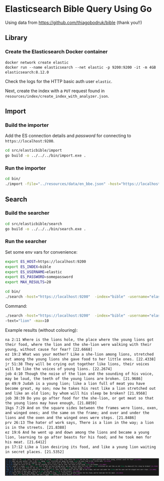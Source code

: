 # Elasticsearch Bible Query Using Go

Using data from https://github.com/thiagobodruk/bible (thank you!!)

## Library

### Create the Elasticsearch Docker container 

```docker
docker network create elastic
docker run --name elasticsearch --net elastic -p 9200:9200 -it -m 4GB elasticsearch:8.12.0
```

Check the logs for the HTTP basic auth user `elastic`.

Next, create the index with a `PUT` request found in `resources/index/create_index_with_analyzer.json`.

## Import

### Build the importer

Add the ES connection details and *password* for connecting to `https://localhost:9200`.

```bash
cd src/elasticbible/import
go build -o ../../../bin/import.exe .
```

### Run the importer

```bash
cd bin/
./import -file="../resources/data/en_bbe.json" -host="https://localhost:9200" -username="elastic" -password="somepassword" -index="bible"
```

## Search

### Build the searcher

```bash
cd src/elasticbible/search
go build -o ../../../bin/search.exe .
```

### Run the searcher

Set some env vars for convenience:

```bash
export ES_HOST=https://localhost:9200
export ES_INDEX=bible
export ES_USERNAME=elastic
export ES_PASSWORD=somepassword
export MAX_RESULTS=20
```

```bash
cd bin/
./search -host="https://localhost:9200"  -index="bible" -username="elastic" -password="somepassword" -text="adam" -max=30
```

Command:

```bash
./search -host="https://localhost:9200"  -index="bible" -username="elastic" -password="somepassword" 
-text="lion" -max=10
```

Example results (without colouring):

```
na 2:11 Where is the lions hole, the place where the young lions got their food, where the lion and the she-lion were walking with their young, without cause for fear? [22.6668]
ez 19:2 What was your mother? Like a she-lion among lions, stretched out among the young lions she gave food to her little ones. [22.4338]
jr 51:38 They will be crying out together like lions, their voices will be like the voices of young lions. [22.2674]
job 4:10 Though the noise of the lion and the sounding of his voice, may be loud, the teeth of the young lions are broken. [21.9686]
gn 49:9 Judah is a young lion; like a lion full of meat you have become great, my son; now he takes his rest like a lion stretched out and like an old lion; by whom will his sleep be broken? [21.9568]
job 38:39 Do you go after food for the she-lion, or get meat so that the young lions may have enough, [21.8859]
1kgs 7:29 And on the square sides between the frames were lions, oxen, and winged ones; and the same on the frame; and over and under the lions and the oxen and the winged ones were steps. [21.8486]
prv 26:13 The hater of work says, There is a lion in the way; a lion is in the streets. [21.8388]
ez 19:6 And he went up and down among the lions and became a young lion, learning to go after beasts for his food; and he took men for his meat. [21.6412]        
ps 17:12 Like a lion desiring its food, and like a young lion waiting in secret places. [21.5352]
```

![](results.png)
